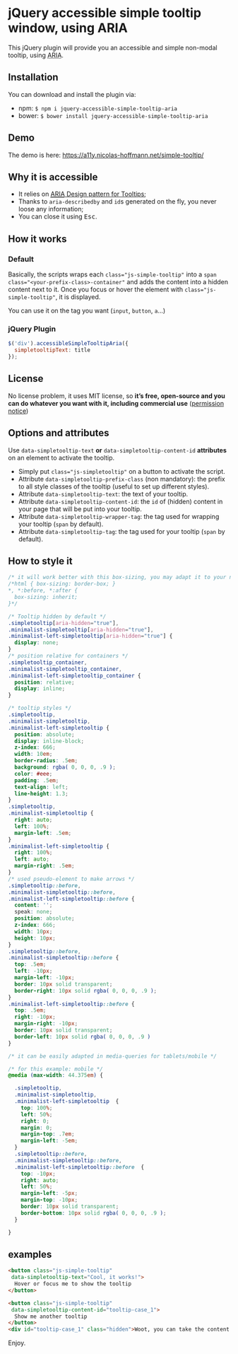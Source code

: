 # jQuery accessible simple tooltip window, using ARIA

This jQuery plugin will provide you an accessible and simple non-modal tooltip, using <abbr title="Accessible Rich Internet Application">ARIA</abbr>.

## Installation

You can download and install the plugin via:
- npm: `$ npm i jquery-accessible-simple-tooltip-aria`
- bower: `$ bower install jquery-accessible-simple-tooltip-aria`
## Demo

The demo is here: https://a11y.nicolas-hoffmann.net/simple-tooltip/

## Why it is accessible

- It relies on <a href="http://www.w3.org/TR/wai-aria-practices/#tooltip"><abbr title="Accessible Rich Internet Application">ARIA</abbr> Design pattern for Tooltips</a>;
- Thanks to <code>aria-describedby</code> and <code>id</code>s generated on the fly, you never loose any information;
- You can close it using <kbd>Esc</kbd>.

## How it works

### Default

Basically, the scripts wraps each <code>class="js-simple-tooltip"</code> into a <code>span class="&lt;your-prefix-class&gt;-container"</code> and adds the content into a hidden content next to it. Once you focus or hover the element with <code>class="js-simple-tooltip"</code>, it is displayed.

You can use it on the tag you want (<code>input</code>, <code>button</code>, <code>a</code>…)

### jQuery Plugin

```js
$('div').accessibleSimpleTooltipAria({
  simpletooltipText: title
});
```

## License

No license problem, it uses MIT license, so <strong>it’s free, open-source and you can do whatever you want with it, including commercial use</strong> (<a href="https://github.com/nico3333fr/jquery-accessible-simple-tooltip-aria/blob/master/LICENSE">permission notice</a>)

## Options and attributes

Use <code>data-simpletooltip-text</code> <strong>or</strong> <code>data-simpletooltip-content-id</code> <strong>attributes</strong> on an element to activate the tooltip.

- Simply put <code>class="js-simpletooltip"</code> on a button to activate the script.
- Attribute <code>data-simpletooltip-prefix-class</code> (non mandatory): the prefix to all style classes of the tooltip (useful to set up different styles).
- Attribute <code>data-simpletooltip-text</code>: the text of your tooltip.
- Attribute <code>data-simpletooltip-content-id</code>: the <code>id</code> of (hidden) content in your page that will be put into your tooltip.
- Attribute <code>data-simpletooltip-wrapper-tag</code>: the tag used for wrapping your tooltip (<code>span</code> by default).
- Attribute <code>data-simpletooltip-tag</code>: the tag used for your tooltip (<code>span</code> by default).

## How to style it

```css
/* it will work better with this box-sizing, you may adapt it to your needs */
/*html { box-sizing: border-box; }
*, *:before, *:after {
  box-sizing: inherit;
}*/

/* Tooltip hidden by default */
.simpletooltip[aria-hidden="true"],
.minimalist-simpletooltip[aria-hidden="true"],
.minimalist-left-simpletooltip[aria-hidden="true"] {
  display: none;
}
/* position relative for containers */
.simpletooltip_container,
.minimalist-simpletooltip_container,
.minimalist-left-simpletooltip_container {
  position: relative;
  display: inline;
}

/* tooltip styles */
.simpletooltip,
.minimalist-simpletooltip,
.minimalist-left-simpletooltip {
  position: absolute;
  display: inline-block;
  z-index: 666;
  width: 10em;
  border-radius: .5em;
  background: rgba( 0, 0, 0, .9 );
  color: #eee;
  padding: .5em;
  text-align: left;
  line-height: 1.3;
}
.simpletooltip,
.minimalist-simpletooltip {
  right: auto;
  left: 100%;
  margin-left: .5em;
}
.minimalist-left-simpletooltip {
  right: 100%;
  left: auto;
  margin-right: .5em;
}
/* used pseudo-element to make arrows */
.simpletooltip::before,
.minimalist-simpletooltip::before,
.minimalist-left-simpletooltip::before {
  content: '';
  speak: none;
  position: absolute;
  z-index: 666;
  width: 10px;
  height: 10px;
}
.simpletooltip::before,
.minimalist-simpletooltip::before {
  top: .5em;
  left: -10px;
  margin-left: -10px;
  border: 10px solid transparent;
  border-right: 10px solid rgba( 0, 0, 0, .9 );
}
.minimalist-left-simpletooltip::before {
  top: .5em;
  right: -10px;
  margin-right: -10px;
  border: 10px solid transparent;
  border-left: 10px solid rgba( 0, 0, 0, .9 )
}

/* it can be easily adapted in media-queries for tablets/mobile */

/* for this example: mobile */
@media (max-width: 44.375em) {

  .simpletooltip,
  .minimalist-simpletooltip,
  .minimalist-left-simpletooltip  {
    top: 100%;
    left: 50%;
    right: 0;
    margin: 0;
    margin-top: .7em;
    margin-left: -5em;
  }
  .simpletooltip::before,
  .minimalist-simpletooltip::before,
  .minimalist-left-simpletooltip::before  {
    top: -10px;
    right: auto;
    left: 50%;
    margin-left: -5px;
    margin-top: -10px;
    border: 10px solid transparent;
    border-bottom: 10px solid rgba( 0, 0, 0, .9 );
  }

}
```



## examples

```html
<button class="js-simple-tooltip"
 data-simpletooltip-text="Cool, it works!">
  Hover or focus me to show the tooltip
</button>

<button class="js-simple-tooltip"
 data-simpletooltip-content-id="tooltip-case_1">
  Show me another tooltip
</button>
<div id="tooltip-case_1" class="hidden">Woot, you can take the content of a hidden block.</div>
```

Enjoy.
